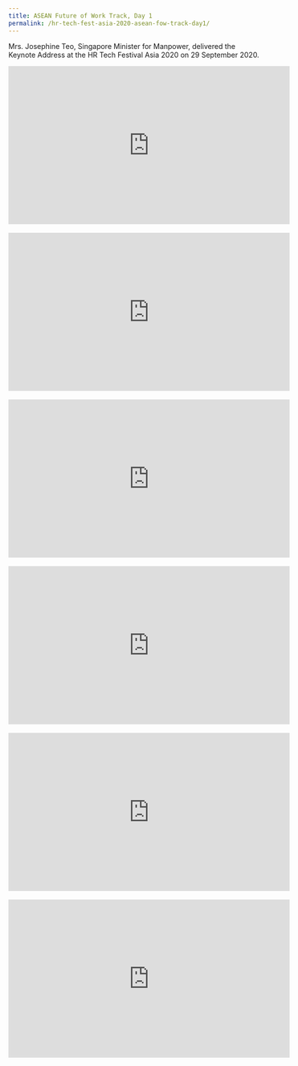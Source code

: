 ```yaml
---
title: ASEAN Future of Work Track, Day 1 
permalink: /hr-tech-fest-asia-2020-asean-fow-track-day1/
---
```

Mrs. Josephine Teo, Singapore Minister for Manpower, delivered the Keynote Address at the HR Tech Festival Asia 2020 on 29 September 2020.
<div class="bp-youtube">
<iframe width="560" height="315" src="https://www.youtube.com/embed/jA5KXxxeAcQ" frameborder="0" allow="accelerometer; autoplay; clipboard-write; encrypted-media; gyroscope; picture-in-picture" allowfullscreen></iframe>
</div>

<br>

<div class="bp-youtube">
<iframe width="560" height="315" src="https://www.youtube.com/embed/zTQww8b0_LQ" frameborder="0" allow="accelerometer; autoplay; clipboard-write; encrypted-media; gyroscope; picture-in-picture" allowfullscreen></iframe>
</div>

<br>

<div class="bp-youtube">
<iframe width="560" height="315" src="https://www.youtube.com/embed/5DGdqVRZVH0" frameborder="0" allow="accelerometer; autoplay; clipboard-write; encrypted-media; gyroscope; picture-in-picture" allowfullscreen></iframe>
</div>

<br>

<div class="bp-youtube">
<iframe width="560" height="315" src="https://www.youtube.com/embed/1i1ZqyMaeZs" frameborder="0" allow="accelerometer; autoplay; clipboard-write; encrypted-media; gyroscope; picture-in-picture" allowfullscreen></iframe>
</div>

<br>

<div class="bp-youtube">
<iframe width="560" height="315" src="https://www.youtube.com/embed/W-PUUZhsp3k" frameborder="0" allow="accelerometer; autoplay; clipboard-write; encrypted-media; gyroscope; picture-in-picture" allowfullscreen></iframe>
</div>

<br>

<div class="bp-youtube">
<iframe width="560" height="315" src="https://www.youtube.com/embed/qPJeYKCN-vY" frameborder="0" allow="accelerometer; autoplay; clipboard-write; encrypted-media; gyroscope; picture-in-picture" allowfullscreen></iframe>
</div>

